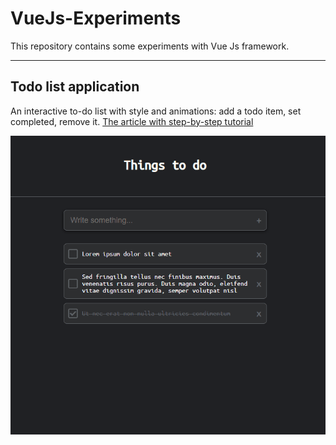 # VueJs-Experiments
This repository contains some experiments with Vue Js framework.

---

## Todo list application

An interactive to-do list with style and animations: add a todo item, set completed, remove it. 
[The article with step-by-step tutorial](https://medium.com/better-programming/how-to-build-your-first-vue-js-application-469ed1ec4fde)

![The application flow](Gifs/todo.gif)
